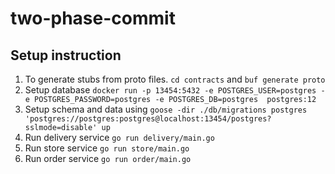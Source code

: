 # two-phase-commit

## Setup instruction
1. To generate stubs from proto files. `cd contracts` and `buf generate proto`
2. Setup database `docker run -p 13454:5432 -e POSTGRES_USER=postgres -e POSTGRES_PASSWORD=postgres -e POSTGRES_DB=postgres  postgres:12`
3. Setup schema and data using `goose -dir ./db/migrations postgres 'postgres://postgres:postgres@localhost:13454/postgres?sslmode=disable' up`
4. Run delivery service `go run delivery/main.go`
5. Run store service `go run store/main.go`
6. Run order service `go run order/main.go`